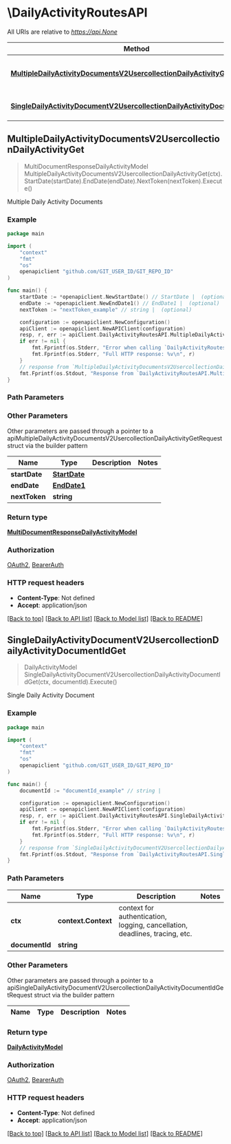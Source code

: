 # \DailyActivityRoutesAPI

All URIs are relative to *https://api.None*

Method | HTTP request | Description
------------- | ------------- | -------------
[**MultipleDailyActivityDocumentsV2UsercollectionDailyActivityGet**](DailyActivityRoutesAPI.md#MultipleDailyActivityDocumentsV2UsercollectionDailyActivityGet) | **Get** /v2/usercollection/daily_activity | Multiple Daily Activity Documents
[**SingleDailyActivityDocumentV2UsercollectionDailyActivityDocumentIdGet**](DailyActivityRoutesAPI.md#SingleDailyActivityDocumentV2UsercollectionDailyActivityDocumentIdGet) | **Get** /v2/usercollection/daily_activity/{document_id} | Single Daily Activity Document



## MultipleDailyActivityDocumentsV2UsercollectionDailyActivityGet

> MultiDocumentResponseDailyActivityModel MultipleDailyActivityDocumentsV2UsercollectionDailyActivityGet(ctx).StartDate(startDate).EndDate(endDate).NextToken(nextToken).Execute()

Multiple Daily Activity Documents

### Example

```go
package main

import (
	"context"
	"fmt"
	"os"
	openapiclient "github.com/GIT_USER_ID/GIT_REPO_ID"
)

func main() {
	startDate := *openapiclient.NewStartDate() // StartDate |  (optional)
	endDate := *openapiclient.NewEndDate1() // EndDate1 |  (optional)
	nextToken := "nextToken_example" // string |  (optional)

	configuration := openapiclient.NewConfiguration()
	apiClient := openapiclient.NewAPIClient(configuration)
	resp, r, err := apiClient.DailyActivityRoutesAPI.MultipleDailyActivityDocumentsV2UsercollectionDailyActivityGet(context.Background()).StartDate(startDate).EndDate(endDate).NextToken(nextToken).Execute()
	if err != nil {
		fmt.Fprintf(os.Stderr, "Error when calling `DailyActivityRoutesAPI.MultipleDailyActivityDocumentsV2UsercollectionDailyActivityGet``: %v\n", err)
		fmt.Fprintf(os.Stderr, "Full HTTP response: %v\n", r)
	}
	// response from `MultipleDailyActivityDocumentsV2UsercollectionDailyActivityGet`: MultiDocumentResponseDailyActivityModel
	fmt.Fprintf(os.Stdout, "Response from `DailyActivityRoutesAPI.MultipleDailyActivityDocumentsV2UsercollectionDailyActivityGet`: %v\n", resp)
}
```

### Path Parameters



### Other Parameters

Other parameters are passed through a pointer to a apiMultipleDailyActivityDocumentsV2UsercollectionDailyActivityGetRequest struct via the builder pattern


Name | Type | Description  | Notes
------------- | ------------- | ------------- | -------------
 **startDate** | [**StartDate**](StartDate.md) |  | 
 **endDate** | [**EndDate1**](EndDate1.md) |  | 
 **nextToken** | **string** |  | 

### Return type

[**MultiDocumentResponseDailyActivityModel**](MultiDocumentResponseDailyActivityModel.md)

### Authorization

[OAuth2](../README.md#OAuth2), [BearerAuth](../README.md#BearerAuth)

### HTTP request headers

- **Content-Type**: Not defined
- **Accept**: application/json

[[Back to top]](#) [[Back to API list]](../README.md#documentation-for-api-endpoints)
[[Back to Model list]](../README.md#documentation-for-models)
[[Back to README]](../README.md)


## SingleDailyActivityDocumentV2UsercollectionDailyActivityDocumentIdGet

> DailyActivityModel SingleDailyActivityDocumentV2UsercollectionDailyActivityDocumentIdGet(ctx, documentId).Execute()

Single Daily Activity Document

### Example

```go
package main

import (
	"context"
	"fmt"
	"os"
	openapiclient "github.com/GIT_USER_ID/GIT_REPO_ID"
)

func main() {
	documentId := "documentId_example" // string | 

	configuration := openapiclient.NewConfiguration()
	apiClient := openapiclient.NewAPIClient(configuration)
	resp, r, err := apiClient.DailyActivityRoutesAPI.SingleDailyActivityDocumentV2UsercollectionDailyActivityDocumentIdGet(context.Background(), documentId).Execute()
	if err != nil {
		fmt.Fprintf(os.Stderr, "Error when calling `DailyActivityRoutesAPI.SingleDailyActivityDocumentV2UsercollectionDailyActivityDocumentIdGet``: %v\n", err)
		fmt.Fprintf(os.Stderr, "Full HTTP response: %v\n", r)
	}
	// response from `SingleDailyActivityDocumentV2UsercollectionDailyActivityDocumentIdGet`: DailyActivityModel
	fmt.Fprintf(os.Stdout, "Response from `DailyActivityRoutesAPI.SingleDailyActivityDocumentV2UsercollectionDailyActivityDocumentIdGet`: %v\n", resp)
}
```

### Path Parameters


Name | Type | Description  | Notes
------------- | ------------- | ------------- | -------------
**ctx** | **context.Context** | context for authentication, logging, cancellation, deadlines, tracing, etc.
**documentId** | **string** |  | 

### Other Parameters

Other parameters are passed through a pointer to a apiSingleDailyActivityDocumentV2UsercollectionDailyActivityDocumentIdGetRequest struct via the builder pattern


Name | Type | Description  | Notes
------------- | ------------- | ------------- | -------------


### Return type

[**DailyActivityModel**](DailyActivityModel.md)

### Authorization

[OAuth2](../README.md#OAuth2), [BearerAuth](../README.md#BearerAuth)

### HTTP request headers

- **Content-Type**: Not defined
- **Accept**: application/json

[[Back to top]](#) [[Back to API list]](../README.md#documentation-for-api-endpoints)
[[Back to Model list]](../README.md#documentation-for-models)
[[Back to README]](../README.md)

